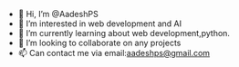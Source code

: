 - 👋 Hi, I’m @AadeshPS
- 👀 I’m interested in web development and AI
- 🌱 I’m currently learning about web development,python.
- 💞️ I’m looking to collaborate on any projects
- 📫 Can contact me via email:aadeshps@gmail.com

<!---
AadeshPS/AadeshPS is a ✨ special ✨ repository because its `README.md` (this file) appears on your GitHub profile.
You can click the Preview link to take a look at your changes.
--->
